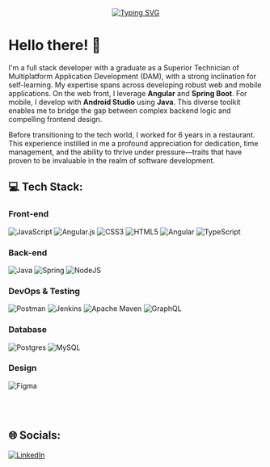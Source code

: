 <div align=center>
<a href="https://git.io/typing-svg"><img src="https://readme-typing-svg.herokuapp.com?font=Fira+Code&duration=3000&pause=1500&color=82AAFF&random=false&width=435&lines=Hello!+%F0%9F%91%8B+I%E2%80%99m+Lionel+Juarez;Full+Stack+Developer+Web%F0%9F%92%BB-+Mobile%F0%9F%93%B1;Always+in+learning+mode%F0%9F%93%9A" alt="Typing SVG" /></a>
</div>

# Hello there! 👋

I'm a full stack developer with a graduate as a Superior Technician of Multiplatform Application Development (DAM), with a strong inclination for self-learning. My expertise spans across developing robust web and mobile applications. On the web front, I leverage **Angular** and **Spring Boot**. For mobile, I develop with **Android Studio** using **Java**. This diverse toolkit enables me to bridge the gap between complex backend logic and compelling frontend design.

Before transitioning to the tech world, I worked for 6 years in a restaurant. This experience instilled in me a profound appreciation for dedication, time management, and the ability to thrive under pressure—traits that have proven to be invaluable in the realm of software development.


## 💻 Tech Stack:

### Front-end
![JavaScript](https://img.shields.io/badge/javascript-%23323330.svg?style=for-the-badge&logo=javascript&logoColor=%23F7DF1E) 
![Angular.js](https://img.shields.io/badge/angular.js-%23E23237.svg?style=for-the-badge&logo=angularjs&logoColor=white) 
![CSS3](https://img.shields.io/badge/css3-%231572B6.svg?style=for-the-badge&logo=css3&logoColor=white) 
![HTML5](https://img.shields.io/badge/html5-%23E34F26.svg?style=for-the-badge&logo=html5&logoColor=white) 
![Angular](https://img.shields.io/badge/angular-%23DD0031.svg?style=for-the-badge&logo=angular&logoColor=white) 
![TypeScript](https://img.shields.io/badge/typescript-%23007ACC.svg?style=for-the-badge&logo=typescript&logoColor=white)

### Back-end
![Java](https://img.shields.io/badge/java-%23ED8B00.svg?style=for-the-badge&logo=openjdk&logoColor=white) 
![Spring](https://img.shields.io/badge/spring-%236DB33F.svg?style=for-the-badge&logo=spring&logoColor=white) 
![NodeJS](https://img.shields.io/badge/node.js-6DA55F?style=for-the-badge&logo=node.js&logoColor=white)

### DevOps & Testing
![Postman](https://img.shields.io/badge/Postman-FF6C37?style=for-the-badge&logo=postman&logoColor=white) 
![Jenkins](https://img.shields.io/badge/jenkins-%232C5263.svg?style=for-the-badge&logo=jenkins&logoColor=white) 
![Apache Maven](https://img.shields.io/badge/Apache%20Maven-C71A36?style=for-the-badge&logo=Apache%20Maven&logoColor=white)
![GraphQL](https://img.shields.io/badge/-GraphQL-E10098?style=for-the-badge&logo=graphql&logoColor=white)


### Database
![Postgres](https://img.shields.io/badge/postgres-%23316192.svg?style=for-the-badge&logo=postgresql&logoColor=white) 
![MySQL](https://img.shields.io/badge/mysql-%2300000f.svg?style=for-the-badge&logo=mysql&logoColor=white)

### Design
![Figma](https://img.shields.io/badge/figma-%23F24E1E.svg?style=for-the-badge&logo=figma&logoColor=white)

<br><br>

## 🌐 Socials:
[![LinkedIn](https://img.shields.io/badge/LinkedIn-%230077B5.svg?logo=linkedin&logoColor=white)](https://linkedin.com/in/https://www.linkedin.com/in/lioneljuarez/) 
<br><br>
